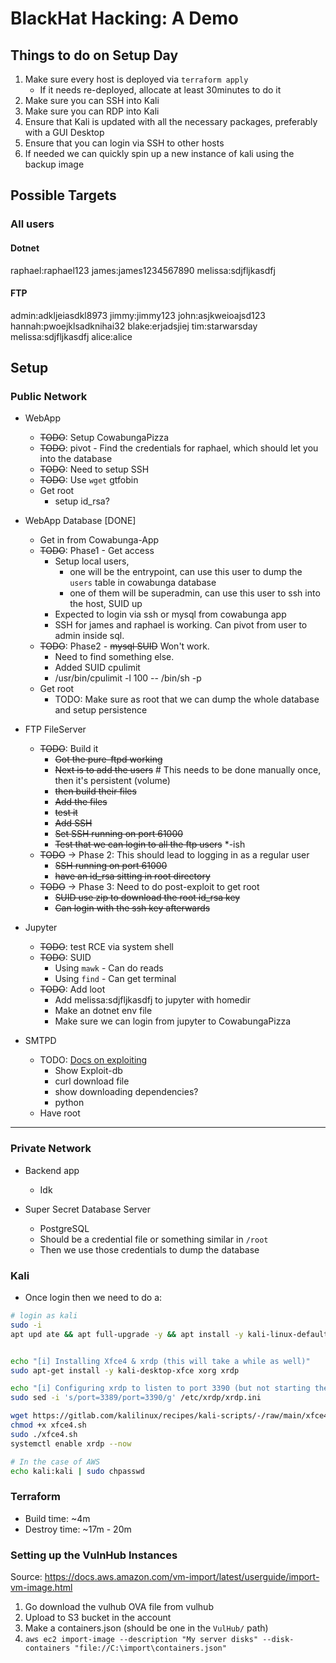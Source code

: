 # BlackHat Hacking: A Demo


## Things to do on Setup Day
1. Make sure every host is deployed via `terraform apply`
    - If it needs re-deployed, allocate at least 30minutes to do it
2. Make sure you can SSH into Kali
3. Make sure you can RDP into Kali
4. Ensure that Kali is updated with all the necessary packages, preferably with a GUI Desktop
5. Ensure that you can login via SSH to other hosts
6. If needed we can quickly spin up a new instance of kali using the backup image

## Possible Targets
### All users
#### Dotnet
raphael:raphael123
james:james1234567890
melissa:sdjfljkasdfj

#### FTP
admin:adkljeiasdkl8973
jimmy:jimmy123
john:asjkweioajsd123
hannah:pwoejklsadknihai32
blake:erjadsjiej
tim:starwarsday
melissa:sdjfljkasdfj
alice:alice

## Setup
### Public Network
- WebApp
    - ~~TODO~~: Setup CowabungaPizza
    - ~~TODO~~: pivot - Find the credentials for raphael, which should let you into the database
    - ~~TODO~~: Need to setup SSH
    - ~~TODO~~: Use `wget` gtfobin
    - Get root
        - setup id_rsa?

- WebApp Database [DONE]
    - Get in from Cowabunga-App
    - ~~TODO~~: Phase1 - Get access
        - Setup local users, 
            - one will be the entrypoint, can use this user to dump the `users` table in cowabunga database
            - one of them will be superadmin, can use this user to ssh into the host, SUID up
        - Expected to login via ssh or mysql from cowabunga app
        - SSH for james and raphael is working. Can pivot from user to admin inside sql.
    - ~~TODO~~: Phase2 - ~~mysql SUID~~ Won't work.
        - Need to find something else.
        - Added SUID cpulimit
        - /usr/bin/cpulimit -l 100 -- /bin/sh -p
    - Get root
        - TODO: Make sure as root that we can dump the whole database and setup persistence

- FTP FileServer
    - ~~TODO~~: Build it
        - ~~Got the pure-ftpd working~~
        - ~~Next is to add the users~~ # This needs to be done manually once, then it's persistent (volume)
        - ~~then build their files~~
        - ~~Add the files~~
        - ~~test it~~
        - ~~Add SSH~~
        - ~~Set SSH running on port 61000~~
        - ~~Test that we can login to all the ftp users~~ *-ish
    - ~~TODO~~ -> Phase 2: This should lead to logging in as a regular user
        - ~~SSH running on port 61000~~
        - ~~have an id_rsa sitting in root directory~~
    - ~~TODO~~ -> Phase 3: Need to do post-exploit to get root
        - ~~SUID use zip to download the root id_rsa key~~
        - ~~Can login with the ssh key afterwards~~
 
 - Jupyter
    - ~~TODO~~: test RCE via system shell
    - ~~TODO~~: SUID
        - Using `mawk` - Can do reads
        - Using `find` - Can get terminal
    - ~~TODO~~: Add loot
        - Add melissa:sdjfljkasdfj to jupyter with homedir
        - Make an dotnet env file
        - Make sure we can login from jupyter to CowabungaPizza

- SMTPD
    - TODO: [Docs on exploiting](https://github.com/vulhub/vulhub/tree/master/opensmtpd/CVE-2020-7247)
        - Show Exploit-db
        - curl download file
        - show downloading dependencies?
        - python
    - Have root

--- 
### Private Network
- Backend app
    - Idk

- Super Secret Database Server
    - PostgreSQL
    - Should be a credential file or something similar in `/root`
    - Then we use those credentials to dump the database

### Kali
- Once login then we need to do a:
```sh
# login as kali
sudo -i
apt upd ate && apt full-upgrade -y && apt install -y kali-linux-default


echo "[i] Installing Xfce4 & xrdp (this will take a while as well)"
sudo apt-get install -y kali-desktop-xfce xorg xrdp

echo "[i] Configuring xrdp to listen to port 3390 (but not starting the service)"
sudo sed -i 's/port=3389/port=3390/g' /etc/xrdp/xrdp.ini

wget https://gitlab.com/kalilinux/recipes/kali-scripts/-/raw/main/xfce4.sh
chmod +x xfce4.sh
sudo ./xfce4.sh
systemctl enable xrdp --now

# In the case of AWS
echo kali:kali | sudo chpasswd
```

### Terraform
- Build time: ~4m
- Destroy time: ~17m - 20m

### Setting up the VulnHub Instances
Source: https://docs.aws.amazon.com/vm-import/latest/userguide/import-vm-image.html
1. Go download the vulhub OVA file from vulhub
2. Upload to S3 bucket in the account
3. Make a containers.json (should be one in the `VulHub/` path)
4. `aws ec2 import-image --description "My server disks" --disk-containers "file://C:\import\containers.json"`